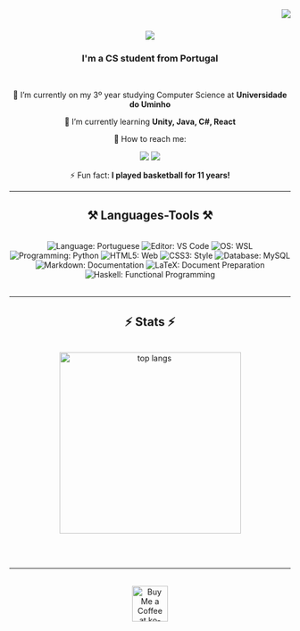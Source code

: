 <img align="right" src="https://visitor-badge.laobi.icu/badge?page_id=27Nizzo.27Nizzo" />

<h1 align="center">
    <img src="https://readme-typing-svg.herokuapp.com/?font=Righteous&size=35&center=true&vCenter=true&width=500&height=70&duration=4000&lines=Hi+There!+👋;+I'm+Nizzo!;" />
</h1>

<h3 align="center">I'm a CS student from Portugal</h3>

<br/>

<div align="center">
 
🔭 I’m currently on my 3º year studying Computer Science at **Universidade do Uminho**
 
🌱 I’m currently learning **Unity, Java, C#, React**

💬 How to reach me: 
   
   <a href="https://instagram.com/27nizzo" target="_blank"><img src="https://img.shields.io/badge/-Instagram-%23E4405F?style=for-the-badge&logo=instagram&logoColor=white" target="_blank"></a>
   <a href = "mailto:afonso.martins8282@gmail.com"><img src="https://img.shields.io/badge/-Gmail-%23333?style=for-the-badge&logo=gmail&logoColor=white" target="nizzo07"></a>

⚡ Fun fact: **I played basketball for 11 years!**

 </div>
 
 <hr/>
 
<h2 align="center">⚒️ Languages-Tools ⚒️</h2>
<br/>
<div align="center">
  <img src="https://img.shields.io/badge/Language-Portuguese-green?style=flat-square" alt="Language: Portuguese" />
  <img src="https://img.shields.io/badge/Editor-VS%20Code-blue?style=flat-square" alt="Editor: VS Code" />
  <img src="https://img.shields.io/badge/OS-WSL-yellowgreen?style=flat-square" alt="OS: WSL" />
  <img src="https://img.shields.io/badge/Programming-Python-blue?style=flat-square" alt="Programming: Python" />
  <img src="https://img.shields.io/badge/HTML5-Web-orange?style=flat-square" alt="HTML5: Web" />
  <img src="https://img.shields.io/badge/CSS3-Style-blue?style=flat-square" alt="CSS3: Style" />
  <img src="https://img.shields.io/badge/Database-MySQL-orange?style=flat-square" alt="Database: MySQL" />
  <img src="https://img.shields.io/badge/Markdown-Documentation-lightgrey?style=flat-square" alt="Markdown: Documentation" />
  <img src="https://img.shields.io/badge/LaTeX-Document%20Preparation-blueviolet?style=flat-square" alt="LaTeX: Document Preparation" />
  <img src="https://img.shields.io/badge/Haskell-Functional%20Programming-purple?style=flat-square" alt="Haskell: Functional Programming" />
</div>




<br/>
<hr/>


<h2 align="center">⚡ Stats ⚡</h2>
<br>
<div align=center>
   <img width=325 align="center" src="https://github-readme-stats-salesp07.vercel.app/api/top-langs/?username=salesp07&hide=HTML&langs_count=8&layout=compact&theme=react&border_radius=10&size_weight=0.5&count_weight=0.5&exclude_repo=github-readme-stats" alt="top langs" />
</div>

<br/><br/>

<hr/>

<br/>


<div align="center">
<a  target='_blank'><img height='64' style='border:0px;height:64px;' src='https://storage.ko-fi.com/cdn/kofi1.png?v=3' border='0' alt='Buy Me a Coffee at ko-fi.com' /></a>
</div>


<br/>



